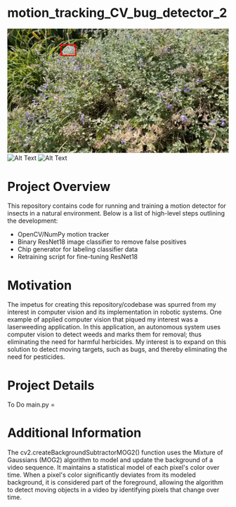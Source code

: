 # motion_tracking_CV_bug_detector_2
![Alt Text](./gif_frames/0007.jpg)
![Alt Text](./moth_classifier.gif)
![Alt Text](./bee_classifier.gif)

# Project Overview
This repository contains code for running and training a motion detector for insects in a natural environment. Below is a list of high-level steps outlining the development:
 - OpenCV/NumPy motion tracker
 - Binary ResNet18 image classifier to remove false positives
 - Chip generator for labeling classifier data
 - Retraining script for fine-tuning ResNet18

# Motivation
The impetus for creating this repository/codebase was spurred from my interest in computer vision and its implementation in robotic systems. One example of applied computer vision that piqued my interest was a laserweeding application. In this application, an autonomous system uses computer vision to detect weeds and marks them for removal; thus eliminating the need for harmful herbicides. My interest is to expand on this solution to detect moving targets, such as bugs, and thereby eliminating the need for pesticides.

# Project Details
To Do
main.py = 


# Additional Information
The cv2.createBackgroundSubtractorMOG2() function uses the Mixture of Gaussians (MOG2) algorithm to model and update the background of a video sequence. It maintains a statistical model of each pixel's color over time. When a pixel's color significantly deviates from its modeled background, it is considered part of the foreground, allowing the algorithm to detect moving objects in a video by identifying pixels that change over time.
